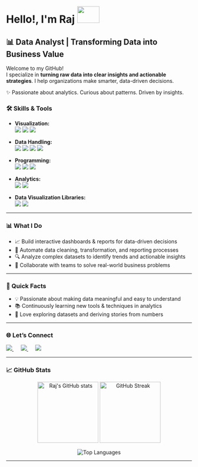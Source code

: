 # Hello!, I'm Raj <img src="https://media2.giphy.com/media/eDfEKRdCdvtpMopxYM/giphy.gif" width="60" height="45" />
 
## 📊 Data Analyst | Transforming Data into Business Value  

Welcome to my GitHub!  
I specialize in **turning raw data into clear insights and actionable strategies**.  I help organizations make smarter, data-driven decisions.

✨ Passionate about analytics. Curious about patterns. Driven by insights.  


### 🛠️ Skills & Tools  

- **Visualization:**  
  <img src="https://img.shields.io/badge/Power%20BI-F2C811?style=for-the-badge&logo=power-bi&logoColor=black"/> 
  <img src="https://img.shields.io/badge/Tableau-E97627?style=for-the-badge&logo=tableau&logoColor=white"/> 
  <img src="https://img.shields.io/badge/Excel-217346?style=for-the-badge&logo=microsoft-excel&logoColor=white"/>  

- **Data Handling:**  
  <img src="https://img.shields.io/badge/SQL-4479A1?style=for-the-badge&logo=postgresql&logoColor=white"/> 
  <img src="https://img.shields.io/badge/Advanced%20Excel-217346?style=for-the-badge&logo=microsoft-excel&logoColor=white"/> 
  <img src="https://img.shields.io/badge/Power%20Query-0078D4?style=for-the-badge&logo=microsoft&logoColor=white"/> 
  <img src="https://img.shields.io/badge/SSIS-CC2927?style=for-the-badge&logo=microsoft-sql-server&logoColor=white"/>  

- **Programming:**  
  <img src="https://img.shields.io/badge/Python-3776AB?style=for-the-badge&logo=python&logoColor=white"/> 
  <img src="https://img.shields.io/badge/Pandas-150458?style=for-the-badge&logo=pandas&logoColor=white"/> 
  <img src="https://img.shields.io/badge/NumPy-013243?style=for-the-badge&logo=numpy&logoColor=white"/>  

- **Analytics:**  
  <img src="https://img.shields.io/badge/DAX-F2C811?style=for-the-badge&logo=power-bi&logoColor=black"/> 
  <img src="https://img.shields.io/badge/Excel%20Formulas-217346?style=for-the-badge&logo=microsoft-excel&logoColor=white"/>  

- **Data Visualization Libraries:**  
  <img src="https://img.shields.io/badge/Matplotlib-11557C?style=for-the-badge&logo=plotly&logoColor=white"/> 
  <img src="https://img.shields.io/badge/Seaborn-3182BD?style=for-the-badge&logo=python&logoColor=white"/>  


---

### 📊 What I Do  

- 📈 Build interactive dashboards & reports for data-driven decisions  
- 🔄 Automate data cleaning, transformation, and reporting processes  
- 🔍 Analyze complex datasets to identify trends and actionable insights  
- 🤝 Collaborate with teams to solve real-world business problems  

---

### 🚀 Quick Facts  

- 💡 Passionate about making data meaningful and easy to understand  
- 📚 Continuously learning new tools & techniques in analytics  
- 🔎 Love exploring datasets and deriving stories from numbers  

---

### 🌐 Let’s Connect  

<p align="left">
  <a href="https://www.linkedin.com/in/rajvkr/" >
    <img src="https://img.shields.io/badge/LinkedIn-0A66C2?style=for-the-badge&logo=linkedin&logoColor=white" />
  </a> &nbsp;&nbsp;&nbsp;&nbsp;
  <a href="https://www.freelancer.com/u/rajvkr32">
    <img src="https://img.shields.io/badge/Freelancer-29B2FE?style=for-the-badge&logo=freelancer&logoColor=white" />
  </a> &nbsp;&nbsp;&nbsp;&nbsp;
  <a href="mailto:rajvkr32@gmail.com">
    <img src="https://img.shields.io/badge/Gmail-D14836?style=for-the-badge&logo=gmail&logoColor=white" />
  </a>
</p>

---

### 📈 GitHub Stats  

<p align="center">
  <img src="https://github-readme-stats.vercel.app/api?username=rajvkr&show_icons=true&theme=radical" alt="Raj's GitHub stats" height="165"/>
  <img src="https://github-readme-streak-stats.herokuapp.com/?user=rajvkr&theme=radical" alt="GitHub Streak" height="165"/>
</p>  

<p align="center">
  <img src="https://github-readme-stats.vercel.app/api/top-langs/?username=rajvkr&layout=compact&theme=radical" alt="Top Languages"/>
</p>  

---

<!--
**rajvkr/rajvkr** is a ✨ special ✨ repository because its `README.md` (this file) appears on your GitHub profile.
-->
